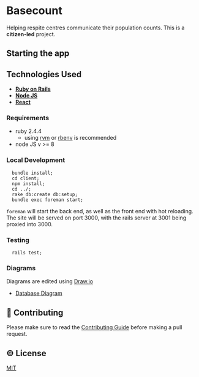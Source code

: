 # Basecount
Helping respite centres communicate their population counts. This is a **citizen-led** project.

## Starting the app

## Technologies Used
- [**Ruby on Rails**](https://rubyonrails.org/)
- [**Node JS**](https://nodejs.org/)
- [**React**](https://reactjs.org/)

### Requirements
- ruby 2.4.4
  - using [rvm](https://rvm.io/) or [rbenv](https://github.com/rbenv/rbenv) is recommended
- node JS v >= 8

### Local Development
```
  bundle install;
  cd client; 
  npm install;
  cd ../;
  rake db:create db:setup;
  bundle exec foreman start;
```

`foreman` will start the back end, as well as the front end with hot reloading. The site will be served on port 3000, with the rails server at 3001 being proxied into 3000.

### Testing
```
  rails test;
```

### Diagrams
Diagrams are edited using [Draw.io](https://www.draw.io/)

- [Database Diagram](https://github.com/CivicTechTO/basecount/blob/master/diagrams/backend.png)

## :muscle: Contributing

Please make sure to read the [Contributing Guide](CONTRIBUTING.md) before making a pull request.

## :copyright: License

[MIT](http://opensource.org/licenses/MIT)